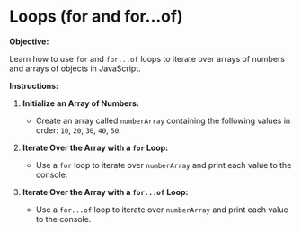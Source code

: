 Loops (for and for...of)
========================

**Objective:**

Learn how to use `for` and `for...of` loops to iterate over arrays of numbers and arrays of objects in JavaScript.

**Instructions:**

1.  **Initialize an Array of Numbers:**
    
    *   Create an array called `numberArray` containing the following values in order: `10`, `20`, `30`, `40`, `50`.
2.  **Iterate Over the Array with a `for` Loop:**
    
    *   Use a `for` loop to iterate over `numberArray` and print each value to the console.
3.  **Iterate Over the Array with a `for...of` Loop:**
    
    *   Use a `for...of` loop to iterate over `numberArray` and print each value to the console.